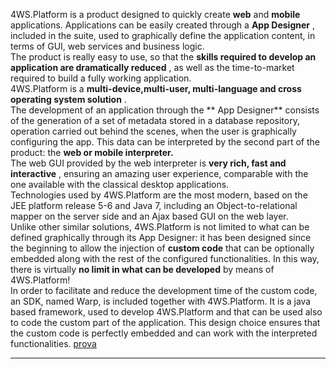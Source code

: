 4WS.Platform is a product designed to quickly create **web**  and **mobile**  applications. Applications can be easily created through a  **App Designer** , included in the suite, used to graphically define the application content, in terms of GUI, web services and business logic.  
The product is really easy to use, so that the  **skills required to develop an application are dramatically reduced** , as well as the time-to-market required to build a fully working application.  
4WS.Platform is a  **multi-device,multi-user, multi-language and cross operating system solution** .  
The development of an application through the ** App Designer**  consists of the generation of a set of metadata stored in a database repository, operation carried out behind the scenes, when the user is graphically configuring the app. This data can be interpreted by the second part of the product: the  **web or mobile interpreter.**   
The web GUI provided by the web interpreter is  **very rich, fast and interactive** , ensuring an amazing user experience, comparable with the one available with the classical desktop applications.  
Technologies used by 4WS.Platform are the most modern, based on the JEE platform release 5-6 and Java 7, including an Object-to-relational mapper on the server side and an Ajax based GUI on the web layer.  
Unlike other similar solutions, 4WS.Platform is not limited to what can be defined graphically through its App Designer: it has been designed since the beginning to allow the injection of  **custom code**  that can be optionally embedded along with the rest of the configured functionalities. In this way, there is virtually  **no limit in what can be developed**  by means of 4WS.Platform!  
In order to facilitate and reduce the development time of the custom code, an SDK, named Warp, is included together with 4WS.Platform. It is a java based framework, used to develop 4WS.Platform and that can be used also to code the custom part of the application. This design choice ensures that the custom code is perfectly embedded and can work with the interpreted functionalities. [prova](/./styles/website.scss)

---



